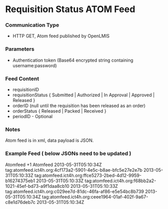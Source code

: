 # Requisition Status ATOM Feed

### Communication Type

- HTTP GET, Atom feed published by OpenLMIS

### Parameters

- Authentication token (Base64 encrypted string containing username:password)

### Feed Content

- requisitionID
- requisitionStatus  { Submitted | Authorized | In Approval | Approved | Released }
- orderID  (null until the requisition has been released as an order)
- orderStatus   { Released | Packed | Received }
- periodID - Optional

### Notes

Atom feed is in xml, data payload is JSON.

### Example Feed ( below JSONs need to be updated )

<?xml version="1.0" encoding="UTF-8"?>
<feed xmlns="http://www.w3.org/2005/Atom">
  <title>Event feed</title>
  <link rel="self" type="application/atom+xml" href="XXX" />
  <link rel="via" type="application/atom+xml" href="XXX" />
  <author>
    <name>Atomfeed</name>
  </author>
  <id>+1</id>
  <generator uri="https://github.com/ICT4H/atomfeed">Atomfeed</generator>
  <updated>2013-05-31T05:10:34Z</updated>
  <entry>
    <title>Requisition</title>
    <category />
    <id>tag:atomfeed.ict4h.org:4cf173a2-5901-4e5c-b8ae-bfc5e27e2e7b</id>
    <updated>2013-05-31T05:10:33Z</updated>
    <content type="application/vnd.atomfeed+xml"><![CDATA[{"requisitionId":1,"facilityId":1,"programId":1,"periodId":2,"requisitionStatus":"INITIATED","externalSystem":"commTrack"}]]></content>
  </entry>
  <entry>
    <title>Requisition</title>
    <category />
    <id>tag:atomfeed.ict4h.org:ffce5273-2bed-4d12-9959-b16274375eb1</id>
    <updated>2013-05-31T05:10:33Z</updated>
    <content type="application/vnd.atomfeed+xml"><![CDATA[{"requisitionId":1,"facilityId":1,"programId":1,"periodId":2,"requisitionStatus":"SUBMITTED","externalSystem":"commTrack"}]]></content>
  </entry>
  <entry>
    <title>Requisition</title>
    <category />
    <id>tag:atomfeed.ict4h.org:f68bb2a2-1021-45ef-bd73-a9f1daa8cb10</id>
    <updated>2013-05-31T05:10:33Z</updated>
    <content type="application/vnd.atomfeed+xml"><![CDATA[{"requisitionId":1,"facilityId":1,"programId":1,"periodId":2,"requisitionStatus":"AUTHORIZED","externalSystem":"commTrack"}]]></content>
  </entry>
  <entry>
    <title>Requisition</title>
    <category />
    <id>tag:atomfeed.ict4h.org:c029ee7d-81dc-46fa-af86-e5e54bc8b739</id>
    <updated>2013-05-31T05:10:34Z</updated>
    <content type="application/vnd.atomfeed+xml"><![CDATA[{"requisitionId":1,"facilityId":1,"programId":1,"periodId":2,"requisitionStatus":"APPROVED","externalSystem":"commTrack"}]]></content>
  </entry>
  <entry>
    <title>Requisition</title>
    <category />
    <id>tag:atomfeed.ict4h.org:ceee1964-01af-402f-9a67-c8e1d76deb7c</id>
    <updated>2013-05-31T05:10:34Z</updated>
    <content type="application/vnd.atomfeed+xml"><![CDATA[{"requisitionId":1,"facilityId":1,"programId":1,"periodId":2,"requisitionStatus":"RELEASED","externalSystem":"commTrack"}]]></content>
  </entry>
</feed>
